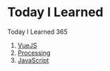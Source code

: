 # Today I Learned
Today I Learned 365

1. [VueJS](https://github.com/rohjs/TIL/tree/master/VueJS)
2. [Processing](https://github.com/rohjs/TIL/tree/master/Processing)
3. [JavaScript](https://github.com/rohjs/TIL/tree/master/JavaScript/javascript.md)
